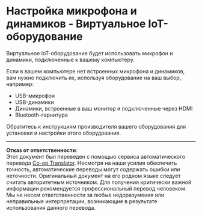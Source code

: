 <!--
CO_OP_TRANSLATOR_METADATA:
{
  "original_hash": "7a65ee743f916276a2848b8a9491feb7",
  "translation_date": "2025-08-27T00:33:52+00:00",
  "source_file": "6-consumer/lessons/1-speech-recognition/virtual-device-microphone.md",
  "language_code": "ru"
}
-->
# Настройка микрофона и динамиков - Виртуальное IoT-оборудование

Виртуальное IoT-оборудование будет использовать микрофон и динамики, подключенные к вашему компьютеру.

Если в вашем компьютере нет встроенных микрофона и динамиков, вам нужно подключить их, используя оборудование на ваш выбор, например:

* USB-микрофон
* USB-динамики
* Динамики, встроенные в ваш монитор и подключенные через HDMI
* Bluetooth-гарнитура

Обратитесь к инструкциям производителя вашего оборудования для установки и настройки этого оборудования.

---

**Отказ от ответственности**:  
Этот документ был переведен с помощью сервиса автоматического перевода [Co-op Translator](https://github.com/Azure/co-op-translator). Несмотря на наши усилия обеспечить точность, автоматические переводы могут содержать ошибки или неточности. Оригинальный документ на его родном языке следует считать авторитетным источником. Для получения критически важной информации рекомендуется профессиональный перевод человеком. Мы не несем ответственности за любые недоразумения или неправильные интерпретации, возникающие в результате использования данного перевода.